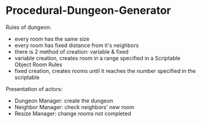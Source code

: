 # Procedural-Dungeon-Generator
Rules of dungeon:
- every room has the same size 
- every room has fixed distance from it's neighbors
- there is 2 method of creation: variable & fixed
- variable creation, creates room in a range specified in a Scriptable Object Room Rules
- fixed creation, creates rooms until it reaches the number specified in the scriptable  

Presentation of actors:
- Dungeon Manager: create the dungeon
- Neighbor Manager: check neighbors' new room
- Resize Manager: change rooms not completed


